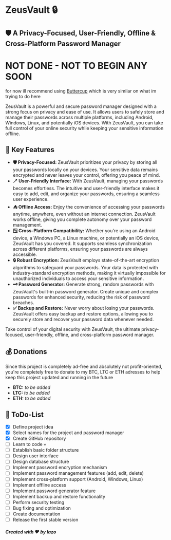 # ZeusVault 🔒
## 🛡️ A Privacy-Focused, User-Friendly, Offline & Cross-Platform Password Manager 

# NOT DONE - NOT TO BEGIN ANY SOON
for now ill recommend using [Buttercup](https://github.com/buttercup) which is very similar on what im trying to do here

ZeusVault is a powerful and secure password manager designed with a strong focus on privacy and ease of use. It allows users to safely store and manage their passwords across multiple platforms, including Android, Windows, Linux, and potentially iOS devices. With ZeusVault, you can take full control of your online security while keeping your sensitive information offline.

## 🔑 Key Features

- **🛡️ Privacy-Focused:** ZeusVault prioritizes your privacy by storing all your passwords locally on your devices. Your sensitive data remains encrypted and never leaves your control, offering you peace of mind.
- **🪥 User-Friendly Interface:** With ZeusVault, managing your passwords becomes effortless. The intuitive and user-friendly interface makes it easy to add, edit, and organize your passwords, ensuring a seamless user experience.
- **⛺ Offline Access:** Enjoy the convenience of accessing your passwords anytime, anywhere, even without an internet connection. ZeusVault works offline, giving you complete autonomy over your password management.
- **🪟 Cross-Platform Compatibility:** Whether you're using an Android device, a Windows PC, a Linux machine, or potentially an iOS device, ZeusVault has you covered. It supports seamless synchronization across different platforms, ensuring your passwords are always accessible.
- **🔒 Robust Encryption:** ZeusVault employs state-of-the-art encryption algorithms to safeguard your passwords. Your data is protected with industry-standard encryption methods, making it virtually impossible for unauthorized individuals to access your sensitive information.
- **🗝️ Password Generator:** Generate strong, random passwords with ZeusVault's built-in password generator. Create unique and complex passwords for enhanced security, reducing the risk of password breaches.
- **✅ Backup and Restore:** Never worry about losing your passwords. ZeusVault offers easy backup and restore options, allowing you to securely store and recover your password data whenever needed.

Take control of your digital security with ZeusVault, the ultimate privacy-focused, user-friendly, offline, and cross-platform password manager.

## 💰 Donations

Since this project is completely ad-free and absolutely not profit-oriented, you're completely free to donate to my BTC, LTC or ETH adresses to help keep this project updated and running in the future
- **BTC:** *to be added*
- **LTC:** *to be added*
- **ETH:** *to be added*

## 📝 ToDo-List

- [x] Define project idea
- [x] Select names for the project and password manager
- [x] Create GitHub repository
- [ ] Learn to code 💀
- [ ] Establish basic folder structure
- [ ] Design user interface
- [ ] Design database structure
- [ ] Implement password encryption mechanism
- [ ] Implement password management features (add, edit, delete)
- [ ] Implement cross-platform support (Android, Windows, Linux)
- [ ] Implement offline access
- [ ] Implement password generator feature
- [ ] Implement backup and restore functionality
- [ ] Perform security testing
- [ ] Bug fixing and optimization
- [ ] Create documentation
- [ ] Release the first stable version

##### *Created with ❤️ by lazo*
